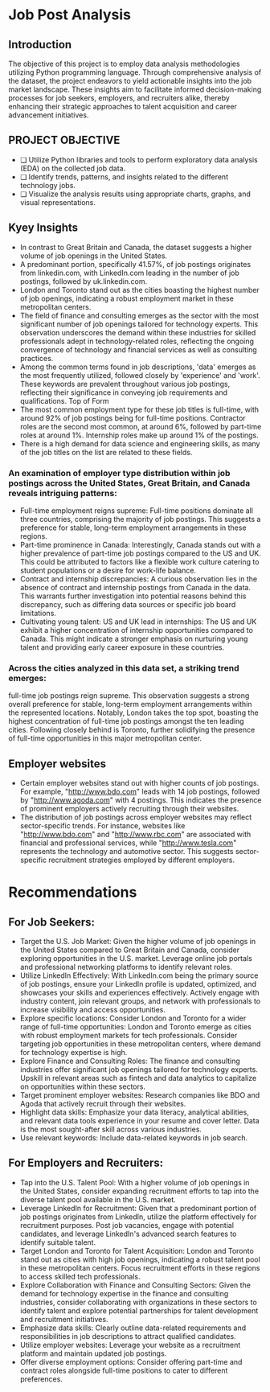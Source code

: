 # Job Post Analysis

## Introduction
The objective of this project is to employ data analysis methodologies utilizing Python programming language.
Through comprehensive analysis of the dataset, the project endeavors to yield actionable insights into the job market landscape. These insights aim to facilitate informed decision-making processes for job seekers, employers, and recruiters alike, thereby enhancing their strategic approaches to talent acquisition and career advancement initiatives.
## PROJECT OBJECTIVE
- ❑ Utilize Python libraries and tools to perform exploratory data analysis (EDA) on the collected job data.
- ❑ Identify trends, patterns, and insights related to the different technology jobs.
- ❑ Visualize the analysis results using appropriate charts, graphs, and visual representations.

 ##  Kyey Insights 
- In contrast to Great Britain and Canada, the dataset suggests a higher volume of job openings in the United States.
- A predominant portion, specifically 41.57%, of job postings originates from linkedin.com, with LinkedIn.com leading in the number of job postings, followed by uk.linkedin.com.
- London and Toronto stand out as the cities boasting the highest number of job openings, indicating a robust employment market in these metropolitan centers.
- The field of finance and consulting emerges as the sector with the most significant number of job openings tailored for technology experts. This observation underscores the demand within these industries for skilled professionals adept in technology-related roles, reflecting the ongoing convergence of technology and financial services as well as consulting practices.
- Among the common terms found in job descriptions, 'data' emerges as the most frequently utilized, followed closely by 'experience' and 'work'. These keywords are prevalent throughout various job postings, reflecting their significance in conveying job requirements and qualifications. Top of Form
- The most common employment type for these job titles is full-time, with around 92% of job postings being for full-time positions. Contractor roles are the second most common, at around 6%, followed by part-time roles at around 1%. Internship roles make up around 1% of the postings.
- There is a high demand for data science and engineering skills, as many of the job titles on the list are related to these fields.

### An examination of employer type distribution within job postings across the United States, Great Britain, and Canada reveals intriguing patterns:
- Full-time employment reigns supreme: Full-time positions dominate all three countries, comprising the majority of job postings. This suggests a preference for stable, long-term employment arrangements in these regions.
- Part-time prominence in Canada: Interestingly, Canada stands out with a higher prevalence of part-time job postings compared to the US and UK. This could be attributed to factors like a flexible work culture catering to student populations or a desire for work-life balance.
- Contract and internship discrepancies: A curious observation lies in the absence of contract and internship postings from Canada in the data. This warrants further investigation into potential reasons behind this discrepancy, such as differing data sources or specific job board limitations.
- Cultivating young talent: US and UK lead in internships: The US and UK exhibit a higher concentration of internship opportunities compared to Canada. This might indicate a stronger emphasis on nurturing young talent and providing early career exposure in these countries.

### Across the cities analyzed in this data set, a striking trend emerges:
full-time job postings reign supreme. This observation suggests a strong overall preference for stable, long-term employment arrangements within the represented locations. Notably, London takes the top spot, boasting the highest concentration of full-time job postings amongst the ten leading cities. Following closely behind is Toronto, further solidifying the presence of full-time opportunities in this major metropolitan center.

## Employer websites
- Certain employer websites stand out with higher counts of job postings. For example, "http://www.bdo.com" leads with 14 job postings, followed by "http://www.agoda.com" with 4 postings. This indicates the presence of prominent employers actively recruiting through their websites.
- The distribution of job postings across employer websites may reflect sector-specific trends. For instance, websites like "http://www.bdo.com" and "http://www.rbc.com" are associated with financial and professional services, while "http://www.tesla.com" represents the technology and automotive sector. This suggests sector-specific recruitment strategies employed by different employers.

# Recommendations
## For Job Seekers:
- Target the U.S. Job Market: Given the higher volume of job openings in the United States compared to Great Britain and Canada, consider exploring opportunities in the U.S. market. Leverage online job portals and professional networking platforms to identify relevant roles.
- Utilize LinkedIn Effectively: With LinkedIn.com being the primary source of job postings, ensure your LinkedIn profile is updated, optimized, and showcases your skills and experiences effectively. Actively engage with industry content, join relevant groups, and network with professionals to increase visibility and access opportunities.
- Explore specific locations: Consider London and Toronto for a wider range of full-time opportunities: London and Toronto emerge as cities with robust employment markets for tech professionals. Consider targeting job opportunities in these metropolitan centers, where demand for technology expertise is high.
- Explore Finance and Consulting Roles: The finance and consulting industries offer significant job openings tailored for technology experts. Upskill in relevant areas such as fintech and data analytics to capitalize on opportunities within these sectors.
- Target prominent employer websites: Research companies like BDO and Agoda that actively recruit through their websites.
- Highlight data skills: Emphasize your data literacy, analytical abilities, and relevant data tools experience in your resume and cover letter. Data is the most sought-after skill across various industries.
- Use relevant keywords: Include data-related keywords in job search.

## For Employers and Recruiters:
- Tap into the U.S. Talent Pool: With a higher volume of job openings in the United States, consider expanding recruitment efforts to tap into the diverse talent pool available in the U.S. market.
- Leverage LinkedIn for Recruitment: Given that a predominant portion of job postings originates from LinkedIn, utilize the platform effectively for recruitment purposes. Post job vacancies, engage with potential candidates, and leverage LinkedIn's advanced search features to identify suitable talent.
- Target London and Toronto for Talent Acquisition: London and Toronto stand out as cities with high job openings, indicating a robust talent pool in these metropolitan centers. Focus recruitment efforts in these regions to access skilled tech professionals.
- Explore Collaboration with Finance and Consulting Sectors: Given the demand for technology expertise in the finance and consulting industries, consider collaborating with organizations in these sectors to identify talent and explore potential partnerships for talent development and recruitment initiatives.
- Emphasize data skills: Clearly outline data-related requirements and responsibilities in job descriptions to attract qualified candidates.
- Utilize employer websites: Leverage your website as a recruitment platform and maintain updated job postings.
- Offer diverse employment options: Consider offering part-time and contract roles alongside full-time positions to cater to different preferences.
